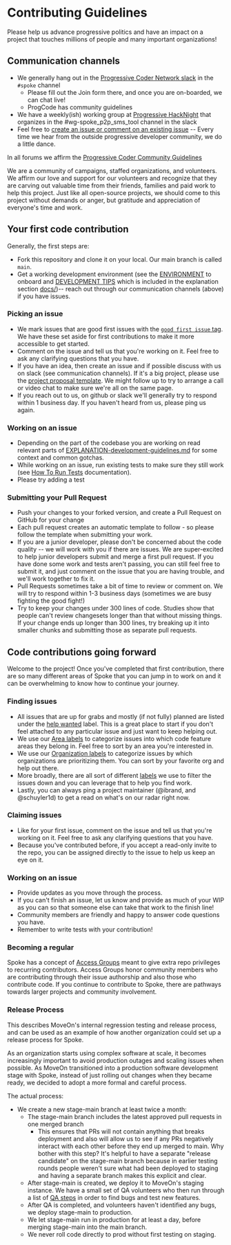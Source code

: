 # Contributing Guidelines

Please help us advance progressive politics and have an impact on a project that touches millions of people and
many important organizations!

## Communication channels

- We generally hang out in the [Progressive Coder Network slack](https://www.progcode.org/) in the `#spoke` channel
  - Please fill out the Join form there, and once you are on-boarded, we can chat live!
  - ProgCode has community guidelines
- We have a weekly(ish) working group at [Progressive HackNight](https://progressivehacknight.org) that organizes in the #wg-spoke_p2p_sms_tool channel in the slack
- Feel free to [create an issue or comment on an existing issue](https://github.com/StateVoicesNational/Spoke/issues) -- Every time we hear from the outside progressive developer community, we do a little dance.

In all forums we affirm the [Progressive Coder Community Guidelines](https://docs.google.com/document/d/1coMHvuGf6x6Qn_73SEhOXi_QaoRBM__3Zj6_5TyrmWs/edit#heading=h.ab96v3qhdgk9)

We are a community of campaigns, staffed organizations, and
volunteers. We affirm our love and support for our volunteers and
recognize that they are carving out valuable time from their friends,
families and paid work to help this project. Just like all open-source
projects, we should come to this project without demands or anger, but
gratitude and appreciation of everyone's time and work.

## Your first code contribution

Generally, the first steps are:

- Fork this repository and clone it on your local. Our main branch is called `main`.
- Get a working development environment (see the [ENVIRONMENT](https://github.com/StateVoicesNational/Spoke/blob/main/docs/HOWTO_DEVELOPMENT_LOCAL_SETUP.md) to onboard and [DEVELOPMENT TIPS](https://github.com/StateVoicesNational/Spoke/blob/main/docs/EXPLANATION-development-guidelines.md) which is included in the explanation section [docs/](https://github.com/StateVoicesNational/Spoke/tree/main/docs))-- reach out through our communication channels (above) if you have issues.

### Picking an issue

- We mark issues that are good first issues with the [`good first issue` tag](https://github.com/StateVoicesNational/Spoke/issues?q=is%3Aissue+is%3Aopen+label%3A%22good+first+issue%22). We have these set aside for first contributions to make it more accessible to get started.
- Comment on the issue and tell us that you're working on it. Feel free to ask any clarifying questions that you have.
- If you have an idea, then create an issue and if possible discuss with us on slack (see communication channels). If it's a big project, please use the [project proposal template](https://github.com/StateVoicesNational/Spoke/issues/new?assignees=&labels=idea+%28underspec%27d%29&template=architecture-proposal.md&title=RFC%3A+%3Cyour-proposal-title%3E). We might follow up to try to arrange a call or video chat to make sure we're all on the same page.
- If you reach out to us, on github or slack we'll generally try to respond within 1 business day. If you haven't heard from us, please ping us again.

### Working on an issue

- Depending on the part of the codebase you are working on read relevant parts of [EXPLANATION-development-guidelines.md](./docs/EXPLANATION-development-guidelines.md) for some context and common gotchas.
- While working on an issue, run existing tests to make sure they still work (see [How To Run Tests](https://github.com/StateVoicesNational/Spoke/blob/main/docs/HOWTO-run_tests.md) documentation).
- Please try adding a test

### Submitting your Pull Request

- Push your changes to your forked version, and create a Pull Request on GitHub for your change
- Each pull request creates an automatic template to follow - so please follow the template when submitting your work.
- If you are a junior developer, please don't be concerned about the code quality -- we will work with you if there are issues. We are super-excited to help junior developers submit and merge a first pull request. If you have done some work and tests aren't passing, you can still feel free to submit it, and just comment on the issue that you are having trouble, and we'll work together to fix it.
- Pull Requests sometimes take a bit of time to review or comment on. We will try to respond within 1-3 business days (sometimes we are busy fighting the good fight!)
- Try to keep your changes under 300 lines of code. Studies show that people can't review changesets longer than that without missing things. If your change ends up longer than 300 lines, try breaking up it into smaller chunks and submitting those as separate pull requests.

## Code contributions going forward
Welcome to the project! Once you've completed that first contribution, there are so many different areas of Spoke that you can jump in to work on and it can be  overwhelming to know how to continue your journey.

### Finding issues
- All issues that are up for grabs and mostly (if not fully) planned are listed under the [help wanted](https://github.com/StateVoicesNational/Spoke/issues?q=is%3Aopen+is%3Aissue+label%3A%22help+wanted%22) label. This is a great place to start if you don't feel attached to any particular issue and just want to keep helping out.
- We use our [Area labels](docs/EXPLANATION-labels.md) to categorize issues into which code feature areas they belong in. Feel free to sort by an area you're interested in.
- We use our [Organization labels](docs/EXPLANATION-labels.md) to categorize issues by which organizations are prioritizing them. You can sort by your favorite org and help out there.
- More broadly, there are all sort of different [labels](https://github.com/StateVoicesNational/Spoke/labels) we use to filter the issues down and you can leverage that to help you find work.
- Lastly, you can always ping a project maintainer (@ibrand, and @schuyler1d) to get a read on what's on our radar right now.

### Claiming issues
- Like for your first issue, comment on the issue and tell us that you're working on it. Feel free to ask any clarifying questions that you have.
- Because you've contributed before, if you accept a read-only invite to the repo, you can be assigned directly to the issue to help us keep an eye on it.

### Working on an issue
- Provide updates as you move through the process.
- If you can't finish an issue, let us know and provide as much of your WIP as you can so that someone else can take that work to the finish line!
- Community members are friendly and happy to answer code questions you have.
- Remember to write tests with your contribution!

### Becoming a regular
Spoke has a concept of [Access Groups](https://github.com/StateVoicesNational/Spoke/wiki/Spoke-Access-Groups) meant to give extra repo privileges to recurring contributors. Access Groups honor community members who are contributing through their issue authorship and also those who contribute code. If you continue to contribute to Spoke, there are pathways towards larger projects and community involvement.

### Release Process

This describes MoveOn's internal regression testing and release process, and can be used as an example of how another organization could set up a release process for Spoke.

As an organization starts using complex software at scale, it becomes increasingly important to avoid production outages and scaling issues when possible. As MoveOn transitioned into a production software development stage with Spoke, instead of just rolling out changes when they became ready, we decided to adopt a more formal and careful process.

The actual process:

- We create a new stage-main branch at least twice a month:
  - The stage-main branch includes the latest approved pull requests in one merged branch
    - This ensures that PRs will not contain anything that breaks deployment and also will allow us to see if any PRs negatively interact with each other before they end up merged to main. Why bother with this step? It's helpful to have a separate "release candidate" on the stage-main branch because in earlier testing rounds people weren't sure what had been deployed to staging and having a separate branch makes this explicit and clear.
  - After stage-main is created, we deploy it to MoveOn's staging instance. We have a small set of QA volunteers who then run through a list of [QA steps](https://github.com/StateVoicesNational/Spoke/blob/main/docs/HOWTO_QA_GUIDE.md) in order to find bugs and test new features.
  - After QA is completed, and volunteers haven't identified any bugs, we deploy stage-main to production.
  - We let stage-main run in production for at least a day, before merging stage-main into the main branch.
  - We never roll code directly to prod without first testing on staging.
